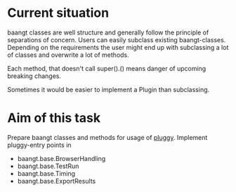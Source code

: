 # Current situation
baangt classes are well structure and generally follow the principle of separations of concern. Users can easily subclass
existing baangt-classes. Depending on the requirements the user might end up with subclassing a lot of classes and overwrite
a lot of methods.

Each method, that doesn't call super().<method>() means danger of upcoming breaking changes.

Sometimes it would be easier to implement a Plugin than subclassing.

# Aim of this task
Prepare baangt classes and methods for usage of [pluggy](https://pluggy.readthedocs.io/en/latest/). Implement pluggy-entry points in 
* baangt.base.BrowserHandling
* baangt.base.TestRun
* baangt.base.Timing
* baangt.base.ExportResults